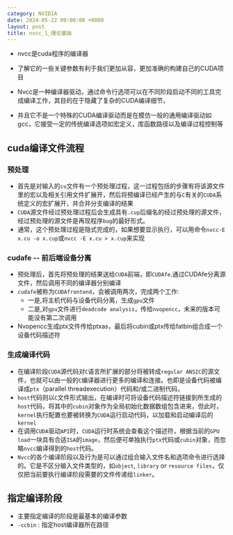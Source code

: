 ```yaml
---
category: NVIDIA
date: 2024-05-22 09:00:00 +0800
layout: post
title: nvcc_1_理论基础
---
```


+ nvcc是cuda程序的编译器
+ 了解它的一些关键参数有利于我们更加从容，更加准确的构建自己的CUDA项目

+ Nvcc是一种编译器驱动，通过命令行选项可以在不同阶段启动不同的工具完成编译工作，其目的在于隐藏了复杂的CUDA编译细节，
+ 并且它不是一个特殊的CUDA编译驱动而是在模仿一般的通用编译驱动如gcc，它接受一定的传统编译选项如宏定义，库函数路径以及编译过程控制等

## cuda编译文件流程

### 预处理
+ 首先是对输入的`cu`文件有一个预处理过程，这一过程包括的步骤有将该源文件里的宏以及相关引用文件扩展开，然后将预编译已经产生的与`C`有关的`CUDA`系统定义的宏扩展开，并合并分支编译的结果
+ `CUDA`源文件经过预处理过程后会生成具有`.cup`后缀名的经过预处理的源文件，经过预处理的源文件是再现程序`bug`的最好形式。
+ 通常，这个预处理过程是隐式完成的，如果想要显示执行，可以用命令`nvcc-E x.cu -o x.cup`或`nvcc -E x.cu > x.cup`来实现

### cudafe -- 前后端设备分离

+ 预处理后，首先将预处理的结果送给`CUDA`前端，即`CUDAfe`.通过CUDAfe分离源文件，然后调用不同的编译器分别编译
+ `cudafe`被称为`CUDAfrontend`，会被调用两次，完成两个工作:
  + 一是,将主机代码与设备代码分离，生成`gpu`文件
  + 二是,对`gpu`文件进行`deadcode analysis`，传给`nvopencc`，未来的版本可能没有第二次调用
+ Nvopencc生成ptx文件传给ptxas，最后将cubin或ptx传给fatbin组合成一个设备代码描述符

### 生成编译代码

+ 在编译阶段`CUDA`源代码对`C`语言所扩展的部分将被转成`regular ANSIC`的源文件，也就可以由一般的`C`编译器进行更多的编译和连接。也即是设备代码被编译成`ptx`（parallel threadexecution）代码和/或二进制代码，
+ `host`代码则以`C`文件形式输出，在编译时可将设备代码描述符链接到所生成的`host`代码，将其中的`cubin`对象作为全局初始化数据数组包含进来，但此时，`kernel`执行配置也要被转换为`CUDA`运行启动代码，以加载和启动编译后的`kernel`
+ 在调用`CUDA`驱动`API`时，`CUDA`运行时系统会查看这个描述符，根据当前的`GPU load`一块具有合适`ISA`的`image`，然后便可单独执行`ptx`代码或`cubin`对象，而忽略`nvcc`编译得到的`host`代码。 
+ `Nvcc`的各个编译阶段以及行为是可以通过组合输入文件名和选项命令进行选择的。它是不区分输入文件类型的，如`object`, `library` or `resource files`，仅仅把当前要执行编译阶段需要的文件传递给`linker`。

## 指定编译阶段

+ 主要指定编译的阶段是最基本的编译参数
+ `-ccbin` : 指定host编译器所在路径